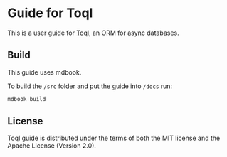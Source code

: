 # Guide for Toql 

This is a user guide for  [Toql](https://docs.rs/toql/0.3/toql/), an ORM for async databases.

## Build

This guide uses mdbook.

To build the `/src` folder and put the guide into `/docs` run:

```bash
mdbook build
```


## License
Toql guide is distributed under the terms of both the MIT license and the
Apache License (Version 2.0).